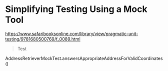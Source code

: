 # Simplifying Testing Using a Mock Tool

https://www.safaribooksonline.com/library/view/pragmatic-unit-testing/9781680500769/f_0089.html

> Test

AddressRetrieverMockTest.answersAppropriateAddressForValidCoordinates()
